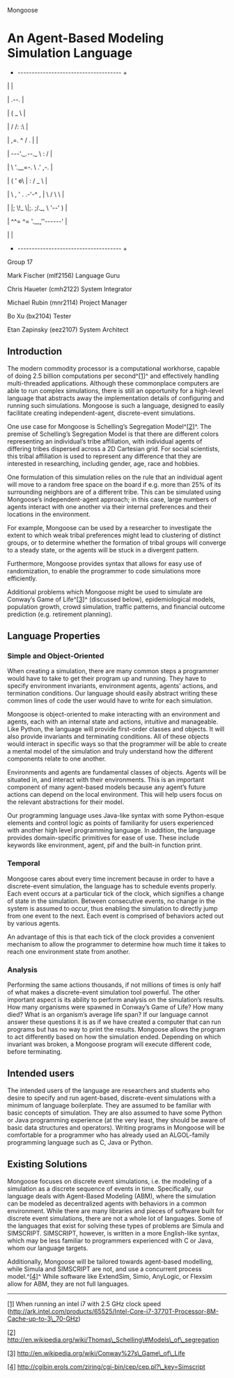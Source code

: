 Mongoose

An Agent-Based Modeling Simulation Language
===========================================

+ ------------------------------------- +

| |

| .--. |

| ( \_ \\ |

| / /: :\\ |

| ,=. \^ / . | |

| ---'.\_.--.\_ \\ : / |

| \\ '.\_\_=-. \\ .' ,-. |

| ( ' e\\ | : / \_ \\ |

| \\ , ' . .-'-\^ , | \\ / \\ \\ |

| |; \\!\_ \\|;. ;/.\_, \\ '--' ) |

| \^\^= \^= '.\_\_,''------' |

| |

+ ------------------------------------- +

Group 17

Mark Fischer (mlf2156) Language Guru

Chris Haueter (cmh2122) System Integrator

Michael Rubin (mnr2114) Project Manager

Bo Xu (bx2104) Tester

Etan Zapinsky (eez2107) System Architect

Introduction
------------

The modern commodity processor is a computational workhorse, capable of
doing 2.5 billion computations per second^[[1]](#ftnt1)^ and effectively
handling multi-threaded applications. Although these commonplace
computers are able to run complex simulations, there is still an
opportunity for a high-level language that abstracts away the
implementation details of configuring and running such simulations.
Mongoose is such a language, designed to easily facilitate creating
independent-agent, discrete-event simulations.

One use case for Mongoose is Schelling’s Segregation
Model^[[2]](#ftnt2)^. The premise of Schelling’s Segregation Model is
that there are different colors representing an individual’s tribe
affiliation, with individual agents of differing tribes dispersed across
a 2D Cartesian grid. For social scientists, this tribal affiliation is
used to represent any difference that they are interested in
researching, including gender, age, race and hobbies.

One formulation of this simulation relies on the rule that an individual
agent will move to a random free space on the board if e.g. more than
25% of its surrounding neighbors are of a different tribe. This can be
simulated using Mongoose’s independent-agent approach; in this case,
large numbers of agents interact with one another via their internal
preferences and their locations in the environment.

For example, Mongoose can be used by a researcher to investigate the
extent to which weak tribal preferences might lead to clustering of
distinct groups, or to determine whether the formation of tribal groups
will converge to a steady state, or the agents will be stuck in a
divergent pattern.

Furthermore, Mongoose provides syntax that allows for easy use of randomization, to enable the programmer to code simulations more efficiently.

Additional problems which Mongoose might be used to simulate are
Conway’s Game of Life^[[3]](#ftnt3)^ (discussed below), epidemiological
models, population growth, crowd simulation, traffic patterns, and
financial outcome prediction (e.g. retirement planning).

Language Properties
-------------------

### Simple and Object-Oriented

When creating a simulation, there are many common steps a programmer 
would have to take to get their program up and running. They have to 
specify environment invariants, environment agents, agents’ actions, 
and termination conditions. Our language should easily abstract writing 
these common lines of code the user would have to write for each simulation.

Mongoose is object-oriented to make interacting with an environment and 
agents, each with an internal state and actions, intuitive and manageable. 
Like Python, the language will provide first-order classes and objects. 
It will also provide invariants and terminating conditions. All of 
these objects would interact in specific ways so that the programmer 
will be able to create a mental model of the simulation
and truly understand how the different components relate to one another.

Environments and agents are fundamental classes of objects. Agents will
be situated in, and interact with their environments. This is an
important component of many agent-based models because any agent’s
future actions can depend on the local environment. This will help users
focus on the relevant abstractions for their model.

Our programming language uses Java-like syntax with some Python-esque 
elements and control logic as points of familiarity for users experienced 
with another high level programming language. In addition, the language 
provides domain-specific primitives for ease of use. These include 
keywords like environment, agent, pif and the built-in function print.

### Temporal

Mongoose cares about every time increment because in order to have a
discrete-event simulation, the language has to schedule events properly.
Each event occurs at a particular tick of the clock, which signifies a
change of state in the simulation. Between consecutive events, no change
in the system is assumed to occur, thus enabling the simulation to
directly jump from one event to the next. Each event is comprised of
behaviors acted out by various agents.

An advantage of this is that each tick of the clock provides a
convenient mechanism to allow the programmer to determine how much time
it takes to reach one environment state from another.

### Analysis

Performing the same actions thousands, if not millions of times is only
half of what makes a discrete-event simulation tool powerful. The other
important aspect is its ability to perform analysis on the simulation’s
results. How many organisms were spawned in Conway’s Game of Life? How
many died? What is an organism’s average life span? If our language
cannot answer these questions it is as if we have created a computer
that can run programs but has no way to print the results. Mongoose allows
the program to act differently based on how the simulation ended. 
Depending on which invariant was broken, a Mongoose program will execute
different code, before terminating.

Intended users
--------------

The intended users of the language are researchers and students who
desire to specify and run agent-based, discrete-event simulations with a
minimum of language boilerplate. They are assumed to be familiar with
basic concepts of simulation. They are also assumed to have some Python or
Java programming experience (at the very least, they should be aware of 
basic data structures and operators). Writing programs in Mongoose will be
comfortable for a programmer who has already used an ALGOL-family programming 
language such as C, Java or Python.

Existing Solutions
------------------

Mongoose focuses on discrete event simulations, i.e. the modeling of a
simulation as a discrete sequence of events in time. Specifically, our
language deals with Agent-Based Modeling (ABM), where the simulation
can be modeled as decentralized agents with behaviors in a common
environment. While there are many libraries and pieces of software built
for discrete event simulations, there are not a whole lot of languages.
Some of the languages that exist for solving these types of problems are
Simula and SIMSCRIPT. SIMSCRIPT, however, is written in a more
English-like syntax, which may be less familiar to programmers
experienced with C or Java, whom our language targets.

Additionally, Mongoose will be tailored towards agent-based modelling,
while Simula and SIMSCRIPT are not, and use a concurrent process
model.^[[4]](#ftnt4)^ While software like ExtendSim, Simio, AnyLogic, or
Flexsim allow for ABM, they are not full languages.

* * * * *

[[1]](#ftnt_ref1) When running an intel i7 with 2.5 GHz clock speed
(http://ark.intel.com/products/65525/Intel-Core-i7-3770T-Processor-8M-Cache-up-to-3\_70-GHz)

[[2]](#ftnt_ref2)
http://en.wikipedia.org/wiki/Thomas\_Schelling\#Models\_of\_segregation

[[3]](#ftnt_ref3)
http://en.wikipedia.org/wiki/Conway%27s\_Game\_of\_Life

[[4]](#ftnt_ref4)
http://cgibin.erols.com/ziring/cgi-bin/cep/cep.pl?\_key=Simscript
